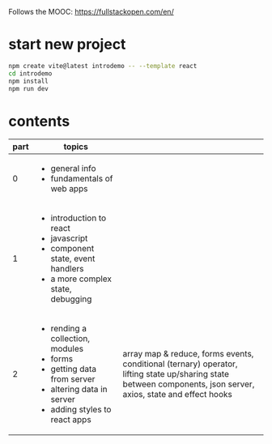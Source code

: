 Follows the MOOC: https://fullstackopen.com/en/

# start new project

```bash
npm create vite@latest introdemo -- --template react
cd introdemo
npm install
npm run dev
```

# contents

| part | topics                                                                                                                                                                   |                                                                                                                     |
| ---- | ------------------------------------------------------------------------------------------------------------------------------------------------------------------------ | ------------------------------------------------------------------------------------------------------------------- |
| 0    | <ul> <li>general info</li> <li>fundamentals of web apps</li> </ul>                                                                                                       |
| 1    | <ul> <li>introduction to react</li> <li>javascript</li> <li>component state, event handlers</li> <li>a more complex state, debugging</li> </ul>                          |                                                                                                                     |
| 2    | <ul> <li>rending a collection, modules</li> <li>forms</li> <li>getting data from server</li> <li>altering data in server</li> <li>adding styles to react apps</li> </ul> | array map & reduce, forms events, conditional (ternary) operator, lifting state up/sharing state between components, json server, axios, state and effect hooks |
